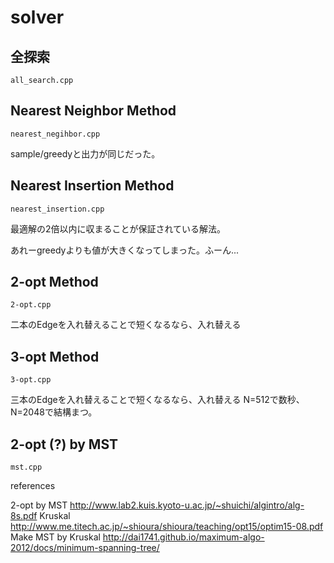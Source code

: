 # solver
## 全探索
`all_search.cpp`
## Nearest Neighbor Method
`nearest_negihbor.cpp`

sample/greedyと出力が同じだった。
## Nearest Insertion Method
`nearest_insertion.cpp`

最適解の2倍以内に収まることが保証されている解法。

あれーgreedyよりも値が大きくなってしまった。ふーん...

## 2-opt Method
`2-opt.cpp`

二本のEdgeを入れ替えることで短くなるなら、入れ替える

## 3-opt Method
`3-opt.cpp`

三本のEdgeを入れ替えることで短くなるなら、入れ替える
N=512で数秒、N=2048で結構まつ。

## 2-opt (?) by MST
`mst.cpp`

references

2-opt by MST <http://www.lab2.kuis.kyoto-u.ac.jp/~shuichi/algintro/alg-8s.pdf>
Kruskal <http://www.me.titech.ac.jp/~shioura/shioura/teaching/opt15/optim15-08.pdf>
Make MST by Kruskal <http://dai1741.github.io/maximum-algo-2012/docs/minimum-spanning-tree/>
